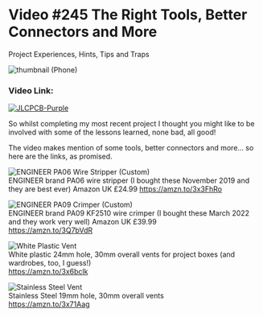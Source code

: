 # Video #245 The Right Tools, Better Connectors and More
Project Experiences, Hints, Tips and Traps

![thumbnail (Phone)](https://user-images.githubusercontent.com/20911308/171426372-da8d3d3e-ea80-4787-944f-533c4b89b6db.jpg)  
### Video Link:   

[![JLCPCB-Purple](https://user-images.githubusercontent.com/20911308/159024530-3e083ca1-fea4-4ba9-97d3-a3af3fb979d2.png)](https://www.jlcpcb.com/cem)  

So whilst completing my most recent project I thought you might like to be involved with some of the lessons learned, none bad, all good!

The video makes mention of some tools, better connectors and more... so here are the links, as promised.

![ENGINEER PA06 Wire Stripper (Custom)](https://user-images.githubusercontent.com/20911308/171428324-e182b9c3-990e-4448-bc71-4d2a7cc8411d.jpg)  
ENGINEER brand PA06 wire stripper (I bought these November 2019 and they are best ever) Amazon UK £24.99
https://amzn.to/3x3FhRo  

![ENGINEER PA09 Crimper (Custom)](https://user-images.githubusercontent.com/20911308/171428461-44e1dcb9-9756-4c8a-8fa8-1df350004b56.jpg)  
ENGINEER brand PA09 KF2510 wire crimper (I bought these March 2022 and they work very well) Amazon UK £39.99  
https://amzn.to/3Q7bVdR  

![White Plastic Vent](https://user-images.githubusercontent.com/20911308/171429690-7fde23a1-c38f-4dc1-8262-9e3f27c1af0e.jpg)  
White plastic 24mm hole, 30mm overall vents for project boxes (and wardrobes, too, I guess!)  
https://amzn.to/3x6bclk  

![Stainless Steel Vent](https://user-images.githubusercontent.com/20911308/171429642-c8a415b5-3286-44da-8664-08faf9fcc928.jpg)  
Stainless Steel 19mm hole, 30mm overall vents  
https://amzn.to/3x71Aag  


